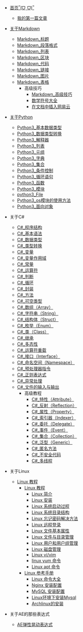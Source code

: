 - [首页՞(ᗜˬᗜ)՞](/README.md)
  - [我的第一篇文章](/wendang/2024-06-22-我的第一篇文章.md)

- [关于Markdown](/wendang/Markdown/Markdown介绍.md)
  - [Markdown_标题](/wendang/Markdown/Markdown标题.md)
  - [Markdown_段落格式](/wendang/Markdown/Markdown段落格式.md)
  - [Markdown_列表](/wendang/Markdown/Markdown%20列表.md)
  - [Markdown_区块](/wendang/Markdown/Markdown%20区块.md)
  - [Markdown_代码](/wendang/Markdown/Markdown%20代码.md)
  - [Markdown_链接](/wendang/Markdown/Markdown%20链接.md)
  - [Markdown_图片](/wendang/Markdown/Markdown%20图片.md)
  - [Markdown_表格](/wendang/Markdown/Markdown_表格.md)
    - 高级技巧
      - [Markdown_高级技巧](/wendang/Markdown/Markdown_高级技巧.md)
      - [数学符号大全](/wendang/Markdown/Markdown%20数学符号大全.md)
      - [在文档中插入网易云](/wendang/Markdown/Markdown_在文档中插入网易云.md)

- [关于Python](/wendang/python3/2024-10-12-python3介绍.md)
  - [Python3_基本数据类型](/wendang/python3/2024_10_12_Python3_基本数据类型.md)
  - [Python3_数据类型转换](/wendang/python3/2024-10-12-Python3_数据类型转换.md)
  - [Python3_解释器](/wendang/python3/2024-10-12-Python3_解释器.md)
  - [Python3_列表](/wendang/python3/2024-10-12-Python3列表.md)
  - [Python3_元组](/wendang/python3/2024-10-12-Python3%20元组.md)
  - [Python3_字典](/wendang/python3/2024-10-12-Python3字典.md)
  - [Python3_集合](/wendang/python3/2024-10-12-Python3_集合.md)
  - [Python3_条件控制](/wendang/python3/2024-10-12-Python3%20条件控制.md)
  - [Python3_循环语句](/wendang/python3/2024-10-12-Python3_循环语句.md)
  - [Python3_函数](/wendang/python3/2024-10-12-Python3函数.md)
  - [Python3_模块](/wendang/python3/2024-10-12-Python3_模块.md)
  - [python3_File](/wendang/python3/2024-10-12-python3_File.md)
  - [Python3_os模块的使用方法](/wendang/python3/2024-10-12-python-Python3-os使用方法.md)
  - [Python3_面向对象](/wendang/python3/2024-10-12-python3面向对象.md)

- 关于C#
  - [C#_程序结构](/wendang/C-Sharp/C-sharp程序结构.md)
  - [C#_基本语法](/wendang/C-Sharp/C-sharp基本语法.md)
  - [C#_数据类型](/wendang/C-Sharp/C-sharp数据类型.md)
  - [C#_类型转换](/wendang/C-Sharp/C-sharp类型转换.md)
  - [C#_变量](/wendang/C-Sharp/C-sharp变量.md)
  - [C#_变量作用域](/wendang/C-Sharp/C-sharp变量作用域.md)
  - [C#_常量](/wendang/C-Sharp/C-sharp常量.md)
  - [C#_运算符](/wendang/C-Sharp/C-sharp运算符.md)
  - [C#_判断](/wendang/C-Sharp/C-sharp判断.md)
  - [C#_循环](/wendang/C-Sharp/C-sharp循环.md)
  - [C#_封装](/wendang/C-Sharp/C-sharp封装.md)
  - [C#_方法](/wendang/C-Sharp/C-sharp方法.md)
  - [C#_可空类型](/wendang/C-Sharp/C-sharp可用类型.md)
  - [C#_数组（Array）](/wendang/C-Sharp/C-sharp数组.md)
  - [C#_字符串（String）](/wendang/C-Sharp/C-sharp字符串.md)
  - [C#_结构体（Struct）](/wendang/C-Sharp/C-sharp结构体.md)
  - [C#_枚举（Enum）](/wendang/C-Sharp/C-sharp枚举.md)
  - [C#_类（Class）](/wendang/C-Sharp/C-sharp类.md)
  - [C#_继承](/wendang/C-Sharp/C-sharp继承.md)
  - [C#_多态性](/wendang/C-Sharp/C-sharp多态性.md)
  - [C#_运算符重载](/wendang/C-sharp/C-sharp运算符重载.md)
  - [C#_接口（Interface）](/wendang/C-Sharp/C-sharp接口.md)
  - [C#_命名空间（Namespace）](/wendang/C-Sharp/C-sharp命令空间.md)
  - [C#_预处理器指令](/wendang/C-Sharp/C-sharp预处理器指令.md)
  - [C#_正则表达式](/wendang/C-Sharp/C-sharp正则表达式.md)
  - [C#_异常处理](/wendang/C-Sharp/C-sharp异常处理.md)
  - [C#_文件的输入与输出](/wendang/C-Sharp/C-sharp文件的输入与输出.md)
    - 高级教程
      - [C#_特性（Attribute）](/wendang/C-Sharp/C-sharp特性.md)
      - [C#_反射（Reflection）](/wendang/C-Sharp/C-sharp反射.md)
      - [C#_属性（Property）](/wendang/C-Sharp/C-sharp属性.md)
      - [C#_索引器（Indexer）](/wendang/C-Sharp/C-sharp索引器.md)
      - [C#_委托（Delegate）](/wendang/C-Sharp/C-sharp委托.md)
      - [C#_事件（Event）](/wendang/C-Sharp/C-sharp事件.md)
      - [C#_集合（Collection）](/wendang/C-Sharp/C-sharp集合（Collection）.md)
      - [C#_泛型（Generic）](/wendang/C-Sharp/C-sharp泛型.md)
      - [C#_匿名方法](/wendang/C-Sharp/C-sharp匿名方法.md)
      - [C#_不安全代码](/wendang/C-Sharp/C-sharp不安全的代码.md)
      - [C#_多线程](/wendang/C-Sharp/C-sharp多线程.md)

<!-- - [关于C++]()
  - [C++ 教程]()
    - [C++ 简介]()
    - [C++ 环境设置]()
    - [C++ AI 编程助手]()
    - [C++ 基本语法]()
    - [C++ 注释]()
    - [C++ 数据类型]()
    - [C++ 变量类型]()
    - [C++ 变量作用域]()
    - [C++ 常量]()
    - [C++ 修饰符类型]()
    - [C++ 存储类]()
    - [C++ 运算符]()
    - [C++ 循环]()
    - [C++ 判断]()
    - [C++ 函数]()
    - [C++ 数字]()
    - [C++ 数组]()
    - [C++ 字符串]()
    - [C++ 指针]()
    - [C++ 引用]()
    - [C++ 日期 & 时间]()
    - [C++ 基本的输入输出]()
    - [C++ 结构体(struct)]()
    - [C++ vector 容器]()
    - [C++ 数据结构]()

  - [C++ 面向对象]()
    - [C++ 类 & 对象]()
    - [C++ 继承]()
    - [C++ 重载运算符和重载函数]()
    - [C++ 多态]()
    - [C++ 数据抽象]()
    - [C++ 数据封装]()
    - [C++ 接口（抽象类）]()

  - [C++ 高级教程]()
    - [C++ 文件和流]()
    - [C++ 异常处理]()
    - [C++ 动态内存]()
    - [C++ 命名空间]()
    - [C++ 模板]()
    - [C++ 预处理器]()
    - [C++ 信号处理]()
    - [C++ 多线程]()
    - [C++ Web 编程]()

  - [C++ 资源库]()
    - [C++ STL 教程]()
    - [C++ 标准库]()
    - [C++ 有用的资源]()
    - [C++ 实例]()
    - [C++ 测验]()
    - [C++ <iostream>]()
    - [C++ <fstream>]()
    - [C++ <sstream>]()
    - [C++ <iomanip>]()
    - [C++ <array>]()
    - [C++ <vector>]()
    - [C++ <list>]()
    - [C++ <forward_list>]()
    - [C++ <deque>]()
    - [C++ <stack>]()
    - [C++ <queue>]()
    - [C++ <priority_queue>]()
    - [C++ <set>]()
    - [C++ <unordered_set>]()
    - [C++ <map>]()
    - [C++ <unordered_map>]()
    - [C++ <bitset>]()
    - [C++ <algorithm>]()
    - [C++ <iterator>]()
    - [C++ <functional>]()
    - [C++ <numeric>]()
    - [C++ <complex>]()
    - [C++ <valarray>]()
    - [C++ <cmath>]()
    - [C++ <string>]()
    - [C++ <regex>]()
    - [C++ <ctime>]()
    - [C++ <chrono>]()
    - [C++ <thread>]()
    - [C++ <mutex>]()
    - [C++ <condition_variable>]()
    - [C++ <future>]()
    - [C++ <atomic>]()
    - [C++ <type_traits>]()
    - [C++ <typeinfo>]()
    - [C++ <exception>]()
    - [C++ <stdexcept>]()
    - [C++ <cstdio>]()
    - [C++ <cstdint>]()
    - [C++ <memory>]()
    - [C++ <new>]()
    - [C++ <utility>]()
    - [C++ <random>]()
    - [C++ <locale>]()
    - [C++ <codecvt>]()
    - [C++ <cassert>]()
    - [C++ <cwchar>]()
    - [C++ <climits>]()
    - [C++ <cfloat>]()
    - [C++ <cstdlib>]() -->

- 关于Linux
  - [Linux 教程]()
    - [Linux 教程]()
      - [Linux 简介]()
      - [Linux 安装]()
      - [Linux 系统启动过程]()
      - [Linux 系统目录结构]()
      - [Linux 忘记密码解决方法]()
      - [Linux 远程登录]()
      - [Linux 文件基本属性]()
      - [Linux 文件与目录管理]()
      - [Linux 用户和用户组管理]()
      - [Linux 磁盘管理]()
      - [Linux vi/vim](/wendang/Linux/Vim.md)
      - [linux yum 命令](/wendang/Linux/Linux%20yum.md)
      - [Linux apt 命令](/wendang/Linux/Linux%20apt.md)
    <!-- - [Shell 教程]()
      - [Shell 教程]()
      - [Shell 变量]()
      - [Shell 传递参数]()
      - [Shell 数组]()
      - [Shell 运算符]()
      - [Shell echo命令]()
      - [Shell printf命令]()
      - [Shell test 命令]()
      - [Shell 流程控制]()
      - [Shell 函数]()
      - [Shell 输入/输出重定向]()
      - [Shell 文件包含]() -->
    - [Linux 参考手册]()
      - [Linux 命令大全]()
      - [Nginx 安装配置]()
      - [MySQL 安装配置]()
      - [Linux环境下安装Mysql](/wendang/2024-07-12-Linux_安装Mysql.md)
      - [Archlinux的安装](/wendang/2024-06-30-Linux-Archlinux安装教程.md)

- 关于AE的那些表达式
  - [AE弹性晃动表达式](/wendang/2024-08-30-AE弹性晃动表达式.md)

<!-- - [HTML 教程]()
  - [HTML 教程]()
    - [HTML 简介]()
    - [HTML 编辑器]()
    - [HTML AI 编程助手]()
    - [HTML 基础]()
    - [HTML 元素]()
    - [HTML 属性]()
    - [HTML 标题]()
    - [HTML 段落]()
    - [HTML 文本格式化]()
    - [HTML 链接]()
    - [HTML 头部]()
    - [HTML CSS]()
    - [HTML 图像]()
    - [HTML 表格]()
    - [HTML 列表]()
    - [HTML 区块]()
    - [HTML 布局]()
    - [HTML 表单]()
    - [HTML 框架]()
    - [HTML 颜色]()
    - [HTML 颜色名]()
    - [HTML 颜色值]()
    - [HTML 脚本]()
    - [HTML 字符实体]()
    - [HTML URL]()
    - [HTML 速查列表]()
    - [HTML 标签简写及全称]()
    - [HTML 总结]()
    - [XHTML 简介]()
  - [HTML5]()
    - [HTML5 教程]()
    - [HTML5 浏览器支持]()
    - [HTML5 新元素]()
    - [HTML5 Canvas]()
    - [HTML5 SVG]()
    - [HTML5 MathML]()
    - [HTML5 拖放]()
    - [HTML5 地理定位]()
    - [HTML5 Video(视频)]()
    - [HTML5 Audio(音频)]()
    - [HTML5 Input 类型]()
    - [HTML5 表单元素]()
    - [HTML5 表单属性]()
    - [HTML5 语义元素]()
    - [HTML5 Web 存储]()
    - [HTML5 Web SQL]()
    - [HTML5 Web IndexedDB]()
    - [HTML5 应用程序缓存]()
    - [HTML5 Web Workers]()
    - [HTML5_SSE]()
    - [HTML5_WebSocket]()
    - [HTML5_测验]()
    - [HTML5_代码规范]()
  - [HTML 媒体]()
    - [HTML 媒体(Media)]()
    - [HTML 插件]()
    - [HTML 音频(Audio)]()
    - [HTML 视频（Video）播放]()
    - [HTML 实例]()
  - [HTML 参考手册]()
    - [HTML 标签列表(字母排序)]()
    - [HTML 标签列表（功能排序）]()
    - [HTML 属性]()
    - [HTML 事件]()
    - [HTML 画布]()
    - [HTML 音频/视频]()
    - [HTML 有效DOCTYPES]()
    - [HTML 颜色名]()
    - [HTML 拾色器]()
    - [HTML 字符集]()
    - [HTML ASCII]()
    - [HTML ISO-8859-1]()
    - [HTML 符号]()
    - [HTML URL 编码]()
    - [HTML 语言代码]()
    - [HTTP 消息]()
    - [HTTP 方法]()
    - [键盘快捷键]()

- [Java 教程]()
  - [Java 教程]()
    - [Java 简介]()
    - [Java 开发环境配置]()
    - [Java AI 编程助手]()
    - [Java 基础语法]()
    - [Java 注释]()
    - [Java 对象和类]()
    - [Java 基本数据类型]()
    - [Java 变量类型]()
    - [Java 变量命名规则]()
    - [Java 修饰符]()
    - [Java 运算符]()
    - [Java 循环结构]()
    - [Java 条件语句]()
    - [Java switch case]()
    - [Java Number & Math 类]()
    - [Java Character 类]()
    - [Java String 类]()
    - [Java StringBuffer]()
    - [Java 数组]()
    - [Java 日期时间]()
    - [Java 正则表达式]()
    - [Java 方法]()
    - [Java Stream、File、IO]()
    - [Java Scanner 类]()
    - [Java 异常处理]()
  - [Java 面向对象]()
    - [Java 继承]()
    - [Java Override/Overload]()
    - [Java 多态]()
    - [Java 抽象类]()
    - [Java 封装]()
    - [Java 接口]()
    - [Java 枚举]()
    - [Java 包(package)]()
    - [Java 反射]()
  - [Java 高级教程]()
    - [Java 数据结构]()
    - [Java 集合框架]()
    - [Java ArrayList]()
    - [Java LinkedList]()
    - [Java HashSet]()
    - [Java HashMap]()
    - [Java Iterator]()
    - [Java Object]()
    - [Java 泛型]()
    - [Java 序列化]()
    - [Java 网络编程]()
    - [Java 发送邮件]()
    - [Java 多线程编程]()
    - [Java Applet 基础]()
    - [Java 文档注释]()
    - [Java 实例]()
    - [Java 8 新特性]()
    - [Java MySQL 连接]()
    - [Java 9 新特性]()
    - [Java 测验]()

- [关于SQL 教程]()
  - [SQL 教程]()
    - [SQL 简介]()
    - [SQL 语法]()
    - [SQL SELECT]()
    - [SQL SELECT DISTINCT]()
    - [SQL WHERE]()
    - [SQL AND & OR]()
    - [SQL ORDER BY]()
    - [SQL INSERT INTO]()
    - [SQL UPDATE]()
    - [SQL DELETE]()

    - [SQL 高级教程]()
      - [SQL SELECT TOP]()
      - [SQL LIKE]()
      - [SQL 通配符]()
      - [SQL IN]()
      - [SQL BETWEEN]()
      - [SQL 别名]()
      - [SQL 连接(JOIN)]()
      - [SQL INNER JOIN]()
      - [SQL LEFT JOIN]()
      - [SQL RIGHT JOIN]()
      - [SQL FULL JOIN]()
      - [SQL UNION]()
      - [SQL SELECT INTO]()
      - [SQL INSERT INTO SELECT]()
      - [SQL CREATE DATABASE]()
      - [SQL CREATE TABLE]()
      - [SQL 约束]()
      - [SQL NOT NULL]()
      - [SQL UNIQUE]()
      - [SQL PRIMARY KEY]()
      - [SQL FOREIGN KEY]()
      - [SQL CHECK]()
      - [SQL DEFAULT]()
      - [SQL CREATE INDEX]()
      - [SQL DROP]()
      - [SQL ALTER]()
      - [SQL Auto Increment]()
      - [SQL 视图]()
      - [SQL 日期]()
      - [SQL NULL 值]()
      - [SQL NULL 函数]()
      - [SQL 通用数据类型]()
      - [SQL DB 数据类型]()

    - [SQL 函数]()
      - [SQL 函数]()
      - [SQL AVG()]()
      - [SQL COUNT()]()
      - [SQL FIRST()]()
      - [SQL LAST()]()
      - [SQL MAX()]()
      - [SQL MIN()]()
      - [SQL SUM()]()
      - [SQL GROUP BY]()
      - [SQL HAVING]()
      - [SQL EXISTS]()
      - [SQL UCASE()]()
      - [SQL LCASE()]()
      - [SQL MID()]()
      - [SQL LEN()]()
      - [SQL ROUND()]()
      - [SQL NOW()]()
      - [SQL FORMAT()]()
      - [SQL 快速参考]()
      - [SQL 主机]()
      - [SQL 总结]() -->